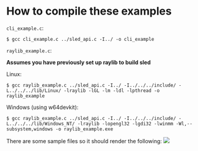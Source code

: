 # How to compile these examples
`cli_example.c`:
```
$ gcc cli_example.c ../sled_api.c -I../ -o cli_example
```

`raylib_example.c`:

**Assumes you have previously set up raylib to build sled**

Linux:
```
$ gcc raylib_example.c ../sled_api.c -I../ -I../../../include/ -L../../../lib/Linux/ -lraylib -lGL -lm -ldl -lpthread -o raylib_example
```

Windows (using w64devkit):
```
$ gcc raylib_example.c ../sled_api.c -I../ -I../../../include/ -L../../../lib/Windows_NT/ -lraylib -lopengl32 -lgdi32 -lwinmm -Wl,--subsystem,windows -o raylib_example.exe
```

There are some sample files so it should render the following:
![]("https://github.com/catmanl/sled/blob/main/src/api/examples/rl_screenshot.png")
